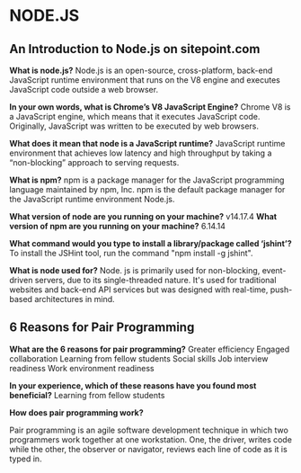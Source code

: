 # NODE.JS

## An Introduction to Node.js on sitepoint.com
**What is node.js?**
Node.js is an open-source, cross-platform, back-end JavaScript runtime environment that runs on the V8 engine and executes JavaScript code outside a web browser.

**In your own words, what is Chrome’s V8 JavaScript Engine?**
Chrome V8 is a JavaScript engine, which means that it executes JavaScript code. Originally, JavaScript was written to be executed by web browsers.

**What does it mean that node is a JavaScript runtime?**
JavaScript runtime environment that achieves low latency and high throughput by taking a “non-blocking” approach to serving requests.

**What is npm?**
npm is a package manager for the JavaScript programming language maintained by npm, Inc. npm is the default package manager for the JavaScript runtime environment Node.js.

**What version of node are you running on your machine?**
v14.17.4
**What version of npm are you running on your machine?**
6.14.14

**What command would you type to install a library/package called ‘jshint’?**
To install the JSHint tool, run the command "npm install -g jshint".

**What is node used for?**
Node. js is primarily used for non-blocking, event-driven servers, due to its single-threaded nature. It's used for traditional websites and back-end API services but was designed with real-time, push-based architectures in mind.


## 6 Reasons for Pair Programming

**What are the 6 reasons for pair programming?**
Greater efficiency
Engaged collaboration
Learning from fellow students
Social skills
Job interview readiness
Work environment readiness

**In your experience, which of these reasons have you found most beneficial?**
Learning from fellow students

**How does pair programming work?**

Pair programming is an agile software development technique in which two programmers work together at one workstation. One, the driver, writes code while the other, the observer or navigator, reviews each line of code as it is typed in.

